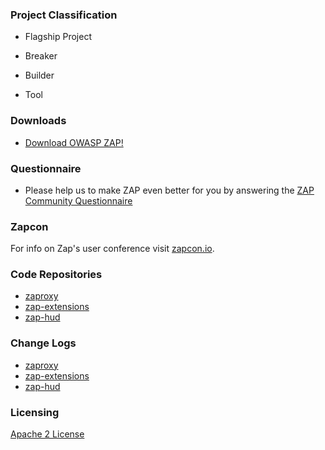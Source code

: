 ### Project Classification

* <i class="fas fa-flag" style="color:#2ADA08;"></i> Flagship Project
* <i class="fas fa-hammer" style="color:#233e81;"></i> Breaker
* <i class="fas fa-toolbox" style="color:#233e81;"></i> Builder

* <i class="fas fa-tools" style="color:#233e81;"></i> Tool

### Downloads

* [Download OWASP ZAP!](https://www.zaproxy.org/download/)

### Questionnaire

* Please help us to make ZAP even better for you by answering the [ZAP Community Questionnaire](https://docs.google.com/forms/d/e/1FAIpQLSfkLr91IKNnuaErBqD4X0dohEsJ6V9hFZOiPoTTbw6Ld4SJKQ/viewform)

### Zapcon

For info on Zap's user conference visit [zapcon.io](https://zapcon.io).

### Code Repositories

* [zaproxy](https://github.com/zaproxy/zaproxy/)
* [zap-extensions](https://github.com/zaproxy/zap-extensions/)
* [zap-hud](https://github.com/zaproxy/zap-hud/)

### Change Logs

* [zaproxy](https://github.com/zaproxy/zaproxy/commits/main)
* [zap-extensions](https://github.com/zaproxy/zap-extensions/commits/main)
* [zap-hud](https://github.com/zaproxy/zap-hud/commits/main)

### Licensing

[Apache 2 License](https://www.apache.org/licenses/LICENSE-2.0)
